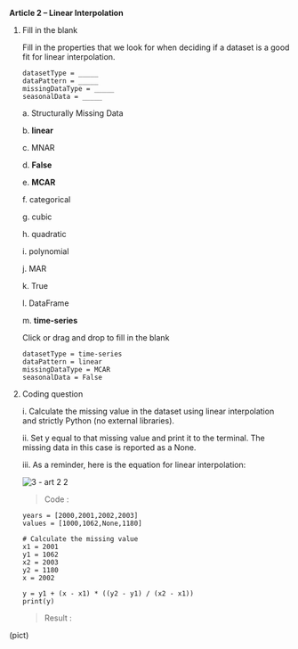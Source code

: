 **Article 2 – Linear Interpolation**

1.  Fill in the blank

    Fill in the properties that we look for when deciding if a dataset is a good fit for linear interpolation.

        datasetType = _____
        dataPattern = _____
        missingDataType = _____
        seasonalData = _____

    a.  Structurally Missing Data
    
    b.  **linear**
    
    c.  MNAR
    
    d.  **False**
    
    e.  **MCAR**
    
    f.  categorical
    
    g.  cubic
    
    h.  quadratic
    
    i.  polynomial
    
    j.  MAR
    
    k.  True
    
    l.  DataFrame
    
    m.  **time-series**
  
    Click or drag and drop to fill in the blank

        datasetType = time-series
        dataPattern = linear
        missingDataType = MCAR
        seasonalData = False

2.  Coding question

    i.  Calculate the missing value in the dataset using linear interpolation and strictly Python (no external libraries).

    ii.  Set y equal to that missing value and print it to the terminal. The missing data in this case is reported as a None.

    iii.  As a reminder, here is the equation for linear interpolation:
    
    ![3 - art 2 2](https://user-images.githubusercontent.com/74751990/212523046-912db50b-a164-4345-8e6a-89caee96c4ea.jpg)

    >   Code    :

        years = [2000,2001,2002,2003]
        values = [1000,1062,None,1180]

        # Calculate the missing value
        x1 = 2001
        y1 = 1062
        x2 = 2003
        y2 = 1180
        x = 2002

        y = y1 + (x - x1) * ((y2 - y1) / (x2 - x1)) 
        print(y)

    >   Result :
    
(pict)
